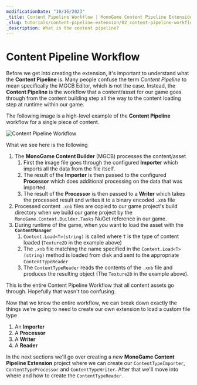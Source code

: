 ```yaml
---
modificationDate: "10/16/2023"
_title: Content Pipeline Workflow | MonoGame Content Pipeline Extension Tutorial Series
_slug: tutorials/content-pipeline-extension/02_content-pipeline-workflow
_description: What is the content pipeline?
---
```


# Content Pipeline Workflow

Before we get into creating the extension, it's important to understand what the **Content Pipeline** is.  Many people confuse the term *Content Pipeline* to mean specifically the MGCB Editor, which is not the case.  Instead, the **Content Pipeline** is the workflow that a content/asset for our game goes through from the content building step all the way to the content loading step at runtime within our game.

The following image is a high-level example of the **Content Pipeline** workflow for a single piece of content.

![Content Pipeline Workflow](~/images/tutorials/monogame-tutorials/content-pipeline-extension/content-pipeline-workflow.png)



What we see here is the following
1. The **MonoGame Content Builder** (MGCB) processes the content/asset
    1. First the image file goes through the configured **Importer** which imports all the data from the file itself.
    2. The result of the **Importer** is then passed to the configured **Processor** which does additional processing on the data that was imported.
    3. The result of the **Processor** is then passed to a **Writer** which takes the processed result and writes it to a binary encoded `.xnb` file
2. Processed content `.xnb` files are copied to our game project's build directory when we build our game project by the `MonoGame.Content.Builder.Tasks` NuGet reference in our game.
3. During runtime of the game, when you want to load the asset with the **`ContentManager`**
    1. `Content.Load<T>(string)` is called where `T` is the type of content loaded (`Texture2D` in the example above)
    2. The `.xnb` file matching the name specified in the `Content.Load<T>(string)` method is loaded from disk and sent to the appropriate `ContentTypeReader`
    3. The `ContentTypeReader` reads the contents of the `.xnb` file and produces the resulting object (The `Texture2D` in the example above).

This is the entire Content Pipeline Workflow that all content assets go through.  Hopefully that wasn't too confusing.

Now that we know the entire workflow, we can break down exactly the things we're going to need to create our own extension to load a custom file type

1. An **Importer**
2. A **Processor**
3. A **Writer**
4. A **Reader**

In the next sections we'll go over creating a new **MonoGame Content Pipeline Extension** project where we can create our `ContentTypeImporter`, `ContentTypeProcessor` and `ContentTypeWriter`.  After that we'll move into where and how to create the `ContentTypeReader`.
